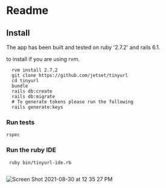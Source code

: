 # Readme 

## Install

The app has been built and tested on ruby '2.7.2' and rails 6.1. 

to install if you are using rvm. 

```
  rvm install 2.7.2
  git clone https://github.com/jetset/tinyurl
  cd tinyurl
  bundle 
  rails db:create
  rails db:migrate 
  # To generate tokens please run the following 
  rails generate:keys

```
### Run tests 

```
rspec 
```

### Run the ruby IDE 

```
 ruby bin/tinyurl-ide.rb
 
```

![Screen Shot 2021-08-30 at 12 35 27 PM](https://user-images.githubusercontent.com/599252/131426163-c8c21bb7-ba7a-41f5-b077-572201768233.png)
